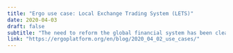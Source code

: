 ```yaml
---
title: "Ergo use case: Local Exchange Trading System (LETS)"
date: 2020-04-03
draft: false
subtitle: "The need to reform the global financial system has been clear since the last crisis in 2008. Now, COVID-19 has forced our hands. We cannot delay, and the best way to start is from the grassroots."
link: "https://ergoplatform.org/en/blog/2020_04_02_use_cases/"
---
```

